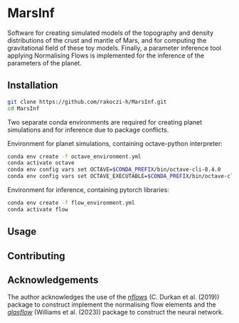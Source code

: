# MarsInf

Software for creating simulated models of the topography and density distributions of the crust and mantle of Mars, and for computing the gravitational field of these toy models. Finally, a parameter inference tool applying Normalising Flows is implemented for the inference of the parameters of the planet.

## Installation

```bash
git clone https://github.com/rakoczi-h/MarsInf.git
cd MarsInf 
```

Two separate conda environments are required for creating planet simulations and for inference due to package conflicts.

Environment for planet simulations, containing octave-python interpreter:
```bash
conda env create -f octave_environment.yml
conda activate octave
conda env config vars set OCTAVE=$CONDA_PREFIX/bin/octave-cli-8.4.0
conda env config vars set OCTAVE_EXECUTABLE=$CONDA_PREFIX/bin/octave-cli-8.4.0
```

Environment for inference, containing pytorch libraries:
```bash
conda env create -f flow_environment.yml
conda activate flow
```

## Usage

## Contributing

## Acknowledgements
The author acknowledges the use of the [_nflows_](https://github.com/uofgravity/nflows#citing-nflows) (C. Durkan et al. (2019)) package to construct implement the normalising flow elements and the [_glasflow_](https://github.com/uofgravity/glasflow) (Williams et al. (2023)) package to construct the neural network. 
